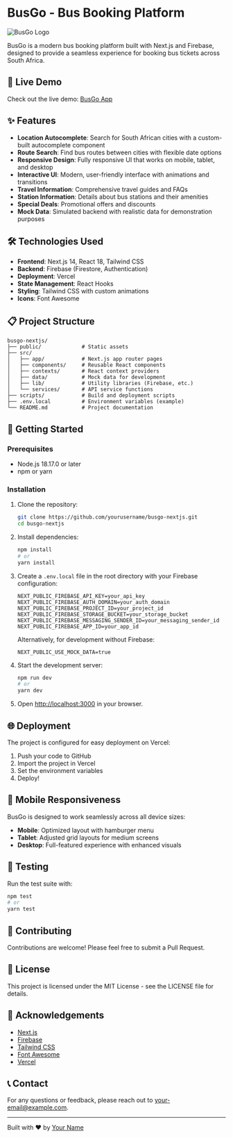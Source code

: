 # BusGo - Bus Booking Platform

![BusGo Logo](public/busgo-logo.png)

BusGo is a modern bus booking platform built with Next.js and Firebase, designed to provide a seamless experience for booking bus tickets across South Africa.

## 🚀 Live Demo

Check out the live demo: [BusGo App](https://busgo-nextjs.vercel.app/)

## ✨ Features

- **Location Autocomplete**: Search for South African cities with a custom-built autocomplete component
- **Route Search**: Find bus routes between cities with flexible date options
- **Responsive Design**: Fully responsive UI that works on mobile, tablet, and desktop
- **Interactive UI**: Modern, user-friendly interface with animations and transitions
- **Travel Information**: Comprehensive travel guides and FAQs
- **Station Information**: Details about bus stations and their amenities
- **Special Deals**: Promotional offers and discounts
- **Mock Data**: Simulated backend with realistic data for demonstration purposes

## 🛠️ Technologies Used

- **Frontend**: Next.js 14, React 18, Tailwind CSS
- **Backend**: Firebase (Firestore, Authentication)
- **Deployment**: Vercel
- **State Management**: React Hooks
- **Styling**: Tailwind CSS with custom animations
- **Icons**: Font Awesome

## 📋 Project Structure

```
busgo-nextjs/
├── public/             # Static assets
├── src/
│   ├── app/            # Next.js app router pages
│   ├── components/     # Reusable React components
│   ├── contexts/       # React context providers
│   ├── data/           # Mock data for development
│   ├── lib/            # Utility libraries (Firebase, etc.)
│   └── services/       # API service functions
├── scripts/            # Build and deployment scripts
├── .env.local          # Environment variables (example)
└── README.md           # Project documentation
```

## 🚀 Getting Started

### Prerequisites

- Node.js 18.17.0 or later
- npm or yarn

### Installation

1. Clone the repository:
   ```bash
   git clone https://github.com/yourusername/busgo-nextjs.git
   cd busgo-nextjs
   ```

2. Install dependencies:
   ```bash
   npm install
   # or
   yarn install
   ```

3. Create a `.env.local` file in the root directory with your Firebase configuration:
   ```
   NEXT_PUBLIC_FIREBASE_API_KEY=your_api_key
   NEXT_PUBLIC_FIREBASE_AUTH_DOMAIN=your_auth_domain
   NEXT_PUBLIC_FIREBASE_PROJECT_ID=your_project_id
   NEXT_PUBLIC_FIREBASE_STORAGE_BUCKET=your_storage_bucket
   NEXT_PUBLIC_FIREBASE_MESSAGING_SENDER_ID=your_messaging_sender_id
   NEXT_PUBLIC_FIREBASE_APP_ID=your_app_id
   ```

   Alternatively, for development without Firebase:
   ```
   NEXT_PUBLIC_USE_MOCK_DATA=true
   ```

4. Start the development server:
   ```bash
   npm run dev
   # or
   yarn dev
   ```

5. Open [http://localhost:3000](http://localhost:3000) in your browser.

## 🌐 Deployment

The project is configured for easy deployment on Vercel:

1. Push your code to GitHub
2. Import the project in Vercel
3. Set the environment variables
4. Deploy!

## 📱 Mobile Responsiveness

BusGo is designed to work seamlessly across all device sizes:

- **Mobile**: Optimized layout with hamburger menu
- **Tablet**: Adjusted grid layouts for medium screens
- **Desktop**: Full-featured experience with enhanced visuals

## 🧪 Testing

Run the test suite with:

```bash
npm test
# or
yarn test
```

## 🤝 Contributing

Contributions are welcome! Please feel free to submit a Pull Request.

## 📝 License

This project is licensed under the MIT License - see the LICENSE file for details.

## 🙏 Acknowledgements

- [Next.js](https://nextjs.org/)
- [Firebase](https://firebase.google.com/)
- [Tailwind CSS](https://tailwindcss.com/)
- [Font Awesome](https://fontawesome.com/)
- [Vercel](https://vercel.com/)

## 📞 Contact

For any questions or feedback, please reach out to [your-email@example.com](mailto:your-email@example.com).

---

Built with ❤️ by [Your Name](https://github.com/yourusername)